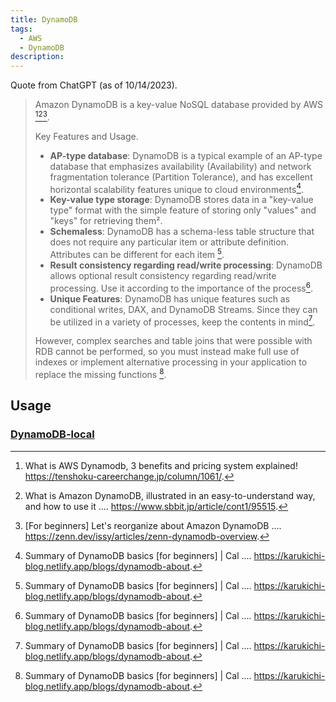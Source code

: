 ```yaml
---
title: DynamoDB
tags:
  - AWS
  - DynamoDB
description:
---
```


Quote from ChatGPT (as of 10/14/2023).

> Amazon DynamoDB is a key-value NoSQL database provided by AWS [^3][^4][^5].  
>
> Key Features and Usage.
>
> - **AP-type database**: DynamoDB is a typical example of an AP-type database that emphasizes availability (Availability) and network fragmentation tolerance (Partition Tolerance), and has excellent horizontal scalability features unique to cloud environments[^ 1].
> - **Key-value type storage**: DynamoDB stores data in a "key-value type" format with the simple feature of storing only "values" and "keys" for retrieving them².
> - **Schemaless**: DynamoDB has a schema-less table structure that does not require any particular item or attribute definition. Attributes can be different for each item [^1].
> - **Result consistency regarding read/write processing**: DynamoDB allows optional result consistency regarding read/write processing. Use it according to the importance of the process[^1].
> - **Unique Features**: DynamoDB has unique features such as conditional writes, DAX, and DynamoDB Streams. Since they can be utilized in a variety of processes, keep the contents in mind[^1].
>
> However, complex searches and table joins that were possible with RDB cannot be performed, so you must instead make full use of indexes or implement alternative processing in your application to replace the missing functions [^1].

[^1]: Summary of DynamoDB basics [for beginners] | Cal .... <https://karukichi-blog.netlify.app/blogs/dynamodb-about>.
[^3]: What is AWS Dynamodb, 3 benefits and pricing system explained! <https://tenshoku-careerchange.jp/column/1061/>.
[^4]: What is Amazon DynamoDB, illustrated in an easy-to-understand way, and how to use it .... <https://www.sbbit.jp/article/cont1/95515>.
[^5]: [For beginners] Let's reorganize about Amazon DynamoDB .... <https://zenn.dev/issy/articles/zenn-dynamodb-overview>.

## Usage

### [DynamoDB-local](dynamodb-local.md)
